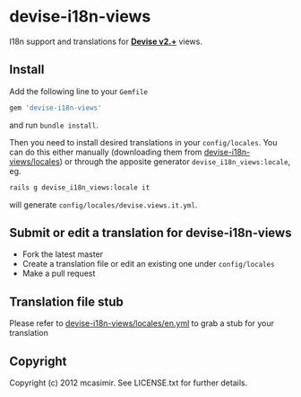 #  devise-i18n-views

I18n support and translations for **[Devise v2.+](https://github.com/plataformatec/devise)** views.

## Install

Add the following line to your `Gemfile`

``` rb
gem 'devise-i18n-views'
```

and run `bundle install`.

Then you need to install desired translations in your `config/locales`. You can do this either manually (downloading them from [devise-i18n-views/locales](https://github.com/mcasimir/devise-i18n-views/tree/master/locales)) or through the apposite generator `devise_i18n_views:locale`, eg. 

``` sh 
rails g devise_i18n_views:locale it
```

will generate `config/locales/devise.views.it.yml`.

## Submit or edit a translation for devise-i18n-views
 
* Fork the latest master
* Create a translation file or edit an existing one under `config/locales`
* Make a pull request

## Translation file stub 

Please refer to [devise-i18n-views/locales/en.yml](https://github.com/mcasimir/devise-i18n-views/blob/master/locales/en.yml) to grab a stub for your translation

## Copyright

Copyright (c) 2012 mcasimir. See LICENSE.txt for
further details.

